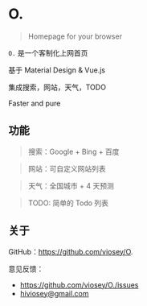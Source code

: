 # O.

> Homepage for your browser

`O.` 是一个客制化上网首页

基于 Material Design & Vue.js

集成搜索，网站，天气，TODO

Faster and pure

## 功能   

>搜索：Google + Bing + 百度

>网站：可自定义网站列表

>天气：全国城市 + 4 天预测

>TODO: 简单的 Todo 列表

## 关于

GitHub：https://github.com/viosey/O.

意见反馈：
- https://github.com/viosey/O./issues
- [hiviosey@gmail.com](mailto:hiviosey@gmail.com)